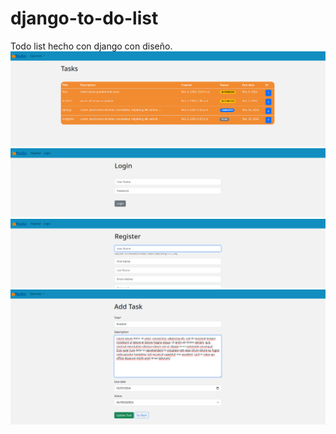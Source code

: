 # django-to-do-list
Todo list hecho con django con diseño.
![home page](https://github.com/Benqui/django-to-do-list/blob/main/git%20images/homepage.png)
![login page](https://github.com/Benqui/django-to-do-list/blob/main/git%20images/loginpage.png)
![register page](https://github.com/Benqui/django-to-do-list/blob/main/git%20images/registerpage.png)
![update page](https://github.com/Benqui/django-to-do-list/blob/main/git%20images/updatepage.png)


